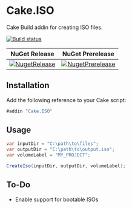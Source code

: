 # Cake.ISO

Cake Build addin for creating ISO files.

[![Build status](https://ci.appveyor.com/api/projects/status/smkq9ya8m7sa0mpg?svg=true)](https://ci.appveyor.com/project/cakecontrib/cake-iso)

| NuGet Release | NuGet Prerelease |
|---------------|------------------|
|[![NugetRelease](https://img.shields.io/nuget/v/Cake.ISO.svg)](https://www.nuget.org/packages/Cake.ISO/) | [![NugetPrerelease](https://img.shields.io/nuget/vpre/Cake.ISO.svg)](https://www.nuget.org/packages/Cake.ISO/)

## Installation

Add the following reference to your Cake script:

```csharp
#addin "Cake.ISO"
```

## Usage

```csharp
var inputDir = "C:\path\to\files";
var outputDir = "C:\path\to\output.iso";
var volumeLabel = "MY_PROJECT";

CreateIso(inputDir, outputDir, volumeLabel);
```

## To-Do

* Enable support for bootable ISOs
